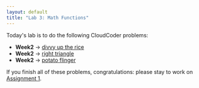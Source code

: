 ```yaml
---
layout: default
title: "Lab 3: Math Functions"
---
```


Today's lab is to do the following CloudCoder problems:

-   <b>Week2</b> &rarr; <a href="https://cs.ycp.edu/cloudcoder/#exercise?c=15,p=480">divvy up the rice</a>
-   <b>Week2</b> &rarr; <a href="https://cs.ycp.edu/cloudcoder/#exercise?c=15,p=510">right triangle</a>
-   <b>Week2</b> &rarr; <a href="https://cs.ycp.edu/cloudcoder/#exercise?c=15,p=511">potato flinger</a>

If you finish all of these problems, congratulations: please stay to work on [Assignment 1](../assign/assign01.html).
